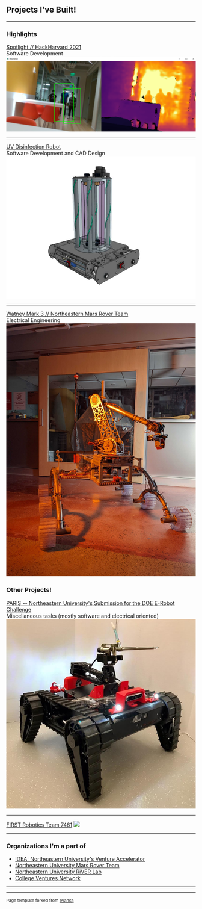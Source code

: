 ## Projects I've Built!

---

### Highlights 

[Spotlight // HackHarvard 2021](https://devpost.com/software/spotlight-6f8ct0)
<br>
Software Development
<img src="images/spotlight.png?raw=true"/>

---
[UV Disinfection Robot](https://www.hackster.io/kevin-tran/wells-a-uv-c-disinfection-robot-for-indoor-spaces-946925)
<br>
Software Development and CAD Design
<img src="images/wells.jpeg?raw=true"/>

---
[Watney Mark 3 // Northeastern Mars Rover Team]()
<br>
Electrical Engineering
<img src="images/watney.jpg?raw=true"/>

### Other Projects!

[PARIS -- Northeastern University's Submission for the DOE E-Robot Challenge](https://coe.northeastern.edu/news/nu-team-paris-wins-in-phase-1-of-american-made-e-robot-prize/)
<br>
Miscellaneous tasks (mostly software and electrical oriented)
<img src="images/paris.jpg?raw=true"/>


---
[FIRST Robotics Team 7461](https://sushisquad.org/)
<img src="images/unagin.jpg?raw=true"/>

---
### Organizations I'm a part of

- [IDEA: Northeastern University's Venture Accelerator](https://www.northeastern.edu/idea/)
- [Northeastern University Mars Rover Team](https://www.northeasternrover.com/)
- [Northeastern University RiVER Lab](https://robotics.northeastern.edu/)
- [College Ventures Network](https://www.collegeventuresnetwork.com/)

---





---
<p style="font-size:11px">Page template forked from <a href="https://github.com/evanca/quick-portfolio">evanca</a></p>
<!-- Remove above link if you don't want to attibute -->
